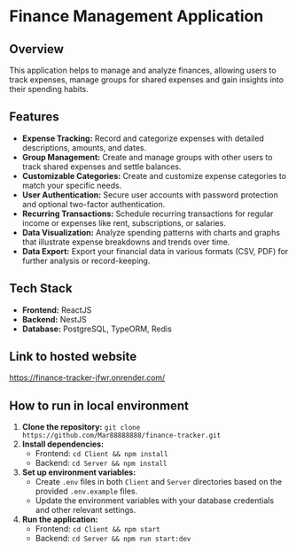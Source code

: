 # Finance Management Application

## Overview

This application helps to manage and analyze finances, allowing users to track expenses, manage groups for shared expenses and gain insights into their spending habits.

## Features

* **Expense Tracking:** Record and categorize expenses with detailed descriptions, amounts, and dates.
* **Group Management:** Create and manage groups with other users to track shared expenses and settle balances.
* **Customizable Categories:** Create and customize expense categories to match your specific needs.
* **User Authentication:** Secure user accounts with password protection and optional two-factor authentication.
* **Recurring Transactions:** Schedule recurring transactions for regular income or expenses like rent, subscriptions, or salaries.
* **Data Visualization:** Analyze spending patterns with charts and graphs that illustrate expense breakdowns and trends over time.
* **Data Export:** Export your financial data in various formats (CSV, PDF) for further analysis or record-keeping.

  
## Tech Stack

* **Frontend:** ReactJS
* **Backend:** NestJS
* **Database:** PostgreSQL, TypeORM, Redis

## Link to hosted website
   https://finance-tracker-jfwr.onrender.com/

## How to run in local environment

1. **Clone the repository:** `git clone https://github.com/Mar88888888/finance-tracker.git`
2. **Install dependencies:**
    * Frontend: `cd Client && npm install`
    * Backend: `cd Server && npm install`
3. **Set up environment variables:**
    * Create `.env` files in both `Client` and `Server` directories based on the provided `.env.example` files.
    * Update the environment variables with your database credentials and other relevant settings.
4. **Run the application:**
    * Frontend: `cd Client && npm start`
    * Backend: `cd Server && npm run start:dev`
